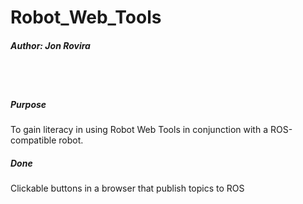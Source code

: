 <h1>Robot_Web_Tools</h1>
<h5>Author: Jon Rovira</h5>
<br><br>

<h5>Purpose</h5>
<p>
	To gain literacy in using Robot Web Tools in conjunction with a ROS-compatible robot.
</p>

<h5>Done</h5>
<p>
	Clickable buttons in a browser that publish topics to ROS
</p>
